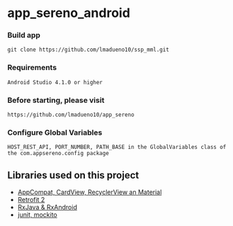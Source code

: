 
# app_sereno_android
### Build app
```
git clone https://github.com/lmadueno10/ssp_mml.git

```
### Requirements
```
Android Studio 4.1.0 or higher
```
### Before starting, please visit
```
https://github.com/lmadueno10/app_sereno

```
### Configure Global Variables
```
HOST_REST_API, PORT_NUMBER, PATH_BASE in the GlobalVariables class of the com.appsereno.config package
```
Libraries used on this project
------------------------------------
* [AppCompat, CardView, RecyclerView an Material](https://material.io/components?platform=android)
* [Retrofit 2](http://square.github.io/retrofit/)
* [RxJava & RxAndroid](https://github.com/ReactiveX/RxAndroid)
* [junit, mockito](http://mockito.org/)
